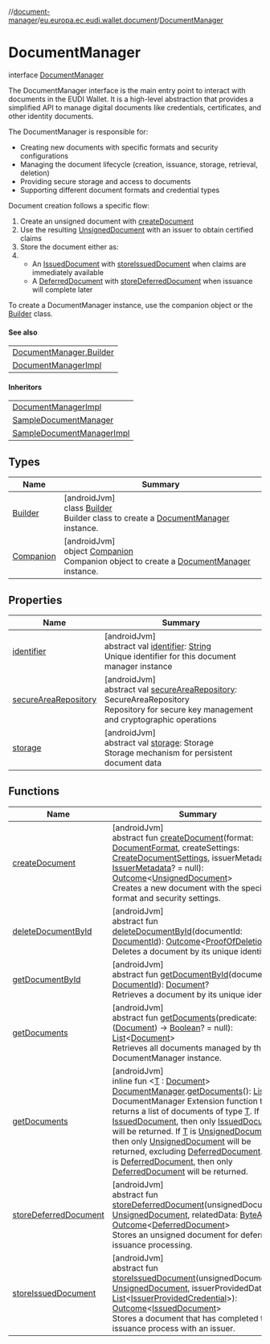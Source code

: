//[document-manager](../../../index.md)/[eu.europa.ec.eudi.wallet.document](../index.md)/[DocumentManager](index.md)

# DocumentManager

interface [DocumentManager](index.md)

The DocumentManager interface is the main entry point to interact with documents in the EUDI Wallet. It is a high-level abstraction that provides a simplified API to manage digital documents like credentials, certificates, and other identity documents.

The DocumentManager is responsible for:

- 
   Creating new documents with specific formats and security configurations
- 
   Managing the document lifecycle (creation, issuance, storage, retrieval, deletion)
- 
   Providing secure storage and access to documents
- 
   Supporting different document formats and credential types

Document creation follows a specific flow:

1. 
   Create an unsigned document with [createDocument](create-document.md)
2. 
   Use the resulting [UnsignedDocument](../-unsigned-document/index.md) with an issuer to obtain certified claims
3. 
   Store the document either as:
4. - 
      An [IssuedDocument](../-issued-document/index.md) with [storeIssuedDocument](store-issued-document.md) when claims are immediately available
   - 
      A [DeferredDocument](../-deferred-document/index.md) with [storeDeferredDocument](store-deferred-document.md) when issuance will complete later

To create a DocumentManager instance, use the companion object or the [Builder](-builder/index.md) class.

#### See also

| |
|---|
| [DocumentManager.Builder](-builder/index.md) |
| [DocumentManagerImpl](../-document-manager-impl/index.md) | for the default implementation |

#### Inheritors

| |
|---|
| [DocumentManagerImpl](../-document-manager-impl/index.md) |
| [SampleDocumentManager](../../eu.europa.ec.eudi.wallet.document.sample/-sample-document-manager/index.md) |
| [SampleDocumentManagerImpl](../../eu.europa.ec.eudi.wallet.document.sample/-sample-document-manager-impl/index.md) |

## Types

| Name | Summary |
|---|---|
| [Builder](-builder/index.md) | [androidJvm]<br>class [Builder](-builder/index.md)<br>Builder class to create a [DocumentManager](index.md) instance. |
| [Companion](-companion/index.md) | [androidJvm]<br>object [Companion](-companion/index.md)<br>Companion object to create a [DocumentManager](index.md) instance. |

## Properties

| Name | Summary |
|---|---|
| [identifier](identifier.md) | [androidJvm]<br>abstract val [identifier](identifier.md): [String](https://kotlinlang.org/api/latest/jvm/stdlib/kotlin-stdlib/kotlin/-string/index.html)<br>Unique identifier for this document manager instance |
| [secureAreaRepository](secure-area-repository.md) | [androidJvm]<br>abstract val [secureAreaRepository](secure-area-repository.md): SecureAreaRepository<br>Repository for secure key management and cryptographic operations |
| [storage](storage.md) | [androidJvm]<br>abstract val [storage](storage.md): Storage<br>Storage mechanism for persistent document data |

## Functions

| Name | Summary |
|---|---|
| [createDocument](create-document.md) | [androidJvm]<br>abstract fun [createDocument](create-document.md)(format: [DocumentFormat](../../eu.europa.ec.eudi.wallet.document.format/-document-format/index.md), createSettings: [CreateDocumentSettings](../-create-document-settings/index.md), issuerMetadata: [IssuerMetadata](../../eu.europa.ec.eudi.wallet.document.metadata/-issuer-metadata/index.md)? = null): [Outcome](../-outcome/index.md)&lt;[UnsignedDocument](../-unsigned-document/index.md)&gt;<br>Creates a new document with the specified format and security settings. |
| [deleteDocumentById](delete-document-by-id.md) | [androidJvm]<br>abstract fun [deleteDocumentById](delete-document-by-id.md)(documentId: [DocumentId](../-document-id/index.md)): [Outcome](../-outcome/index.md)&lt;[ProofOfDeletion](../-proof-of-deletion/index.md)?&gt;<br>Deletes a document by its unique identifier. |
| [getDocumentById](get-document-by-id.md) | [androidJvm]<br>abstract fun [getDocumentById](get-document-by-id.md)(documentId: [DocumentId](../-document-id/index.md)): [Document](../-document/index.md)?<br>Retrieves a document by its unique identifier. |
| [getDocuments](get-documents.md) | [androidJvm]<br>abstract fun [getDocuments](get-documents.md)(predicate: ([Document](../-document/index.md)) -&gt; [Boolean](https://kotlinlang.org/api/latest/jvm/stdlib/kotlin-stdlib/kotlin/-boolean/index.html)? = null): [List](https://kotlinlang.org/api/latest/jvm/stdlib/kotlin-stdlib/kotlin.collections/-list/index.html)&lt;[Document](../-document/index.md)&gt;<br>Retrieves all documents managed by this DocumentManager instance. |
| [getDocuments](../get-documents.md) | [androidJvm]<br>inline fun &lt;[T](../get-documents.md) : [Document](../-document/index.md)&gt; [DocumentManager](index.md).[getDocuments](../get-documents.md)(): [List](https://kotlinlang.org/api/latest/jvm/stdlib/kotlin-stdlib/kotlin.collections/-list/index.html)&lt;[T](../get-documents.md)&gt;<br>DocumentManager Extension function that returns a list of documents of type [T](../get-documents.md). If [T](../get-documents.md) is [IssuedDocument](../-issued-document/index.md), then only [IssuedDocument](../-issued-document/index.md) will be returned. If [T](../get-documents.md) is [UnsignedDocument](../-unsigned-document/index.md), then only [UnsignedDocument](../-unsigned-document/index.md) will be returned, excluding [DeferredDocument](../-deferred-document/index.md). If [T](../get-documents.md) is [DeferredDocument](../-deferred-document/index.md), then only [DeferredDocument](../-deferred-document/index.md) will be returned. |
| [storeDeferredDocument](store-deferred-document.md) | [androidJvm]<br>abstract fun [storeDeferredDocument](store-deferred-document.md)(unsignedDocument: [UnsignedDocument](../-unsigned-document/index.md), relatedData: [ByteArray](https://kotlinlang.org/api/latest/jvm/stdlib/kotlin-stdlib/kotlin/-byte-array/index.html)): [Outcome](../-outcome/index.md)&lt;[DeferredDocument](../-deferred-document/index.md)&gt;<br>Stores an unsigned document for deferred issuance processing. |
| [storeIssuedDocument](store-issued-document.md) | [androidJvm]<br>abstract fun [storeIssuedDocument](store-issued-document.md)(unsignedDocument: [UnsignedDocument](../-unsigned-document/index.md), issuerProvidedData: [List](https://kotlinlang.org/api/latest/jvm/stdlib/kotlin-stdlib/kotlin.collections/-list/index.html)&lt;[IssuerProvidedCredential](../../eu.europa.ec.eudi.wallet.document.credential/-issuer-provided-credential/index.md)&gt;): [Outcome](../-outcome/index.md)&lt;[IssuedDocument](../-issued-document/index.md)&gt;<br>Stores a document that has completed the issuance process with an issuer. |
